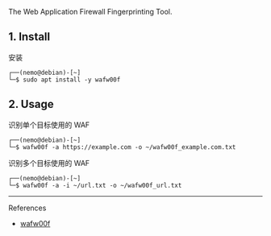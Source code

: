 The Web Application Firewall Fingerprinting Tool.

## 1. Install

安装

```
┌──(nemo@debian)-[~]
└─$ sudo apt install -y wafw00f
```

## 2. Usage

识别单个目标使用的 WAF

```
┌──(nemo@debian)-[~]
└─$ wafw00f -a https://example.com -o ~/wafw00f_example.com.txt
```

识别多个目标使用的 WAF

```
┌──(nemo@debian)-[~]
└─$ wafw00f -a -i ~/url.txt -o ~/wafw00f_url.txt
```

---

References

- [wafw00f](https://www.kali.org/tools/wafw00f/)

